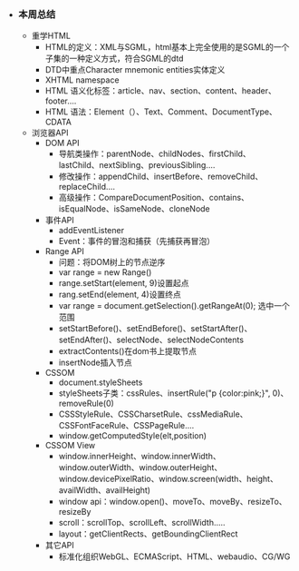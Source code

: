 - ### 本周总结

  - 重学HTML
    - HTML的定义：XML与SGML，html基本上完全使用的是SGML的一个子集的一种定义方式，符合SGML的dtd
    - DTD中重点Character mnemonic entities实体定义
    - XHTML namespace
    - HTML 语义化标签：article、nav、section、content、header、footer....
    - HTML 语法：Element（<tagname></tagname>）、Text、Comment、DocumentType、CDATA
  - 浏览器API
    - DOM API
      - 导航类操作：parentNode、childNodes、firstChild、lastChild、nextSibling、previousSibling....
      - 修改操作：appendChild、insertBefore、removeChild、replaceChild....
      - 高级操作：CompareDocumentPosition、contains、isEqualNode、isSameNode、cloneNode
    - 事件API
      - addEventListener
      - Event：事件的冒泡和捕获（先捕获再冒泡）
    - Range API
      - 问题：将DOM树上的节点逆序
      - var range = new Range()
      - range.setStart(element, 9)设置起点
      - rang.setEnd(element, 4)设置终点
      - var range = document.getSelection().getRangeAt(0); 选中一个范围
      - setStartBefore()、setEndBefore()、setStartAfter()、setEndAfter()、selectNode、selectNodeContents
      - extractContents()在dom书上提取节点
      - insertNode插入节点
    - CSSOM
      - document.styleSheets
      - styleSheets子类：cssRules、insertRule("p {color:pink;}", 0)、removeRule(0)
      - CSSStyleRule、CSSCharsetRule、cssMediaRule、CSSFontFaceRule、CSSPageRule....
      - window.getComputedStyle(elt,position)
    - CSSOM View
      - window.innerHeight、window.innerWidth、window.outerWidth、window.outerHeight、window.devicePixelRatio、window.screen(width、height、availWidth、availHeight)
      - window api：window.open()、moveTo、moveBy、resizeTo、resizeBy
      - scroll：scrollTop、scrollLeft、scrollWidth.....
      - layout：getClientRects、getBoundingClientRect
    - 其它API
      - 标准化组织WebGL、ECMAScript、HTML、webaudio、CG/WG